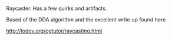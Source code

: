 Raycaster. Has a few quirks and artifacts.

Based of the DDA algorithm and the excellent write up found here

http://lodev.org/cgtutor/raycasting.html
